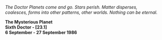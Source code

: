 _The Doctor_ _Planets come and go. Stars perish. Matter disperses, coalesces, forms into other patterns, other worlds. Nothing can be eternal._

**The Mysterious Planet  
Sixth Doctor - [23.1]  
6 September - 27 September 1986**